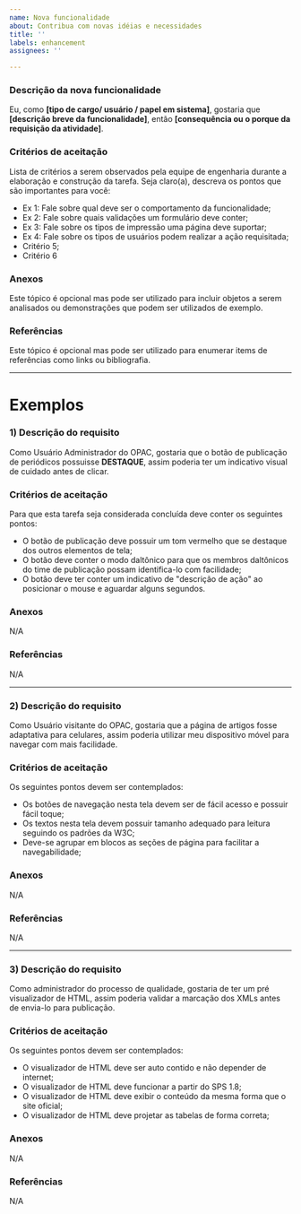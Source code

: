 ```yaml
---
name: Nova funcionalidade
about: Contribua com novas idéias e necessidades
title: ''
labels: enhancement
assignees: ''

---
```


### Descrição da nova funcionalidade
Eu, como **[tipo de cargo/ usuário / papel em sistema]**, gostaria que **[descrição breve da funcionalidade]**, então **[consequência ou o porque da requisição da atividade]**.

### Critérios de aceitação

Lista de critérios a serem observados pela equipe de engenharia durante a elaboração e construção da tarefa. Seja claro(a), descreva os pontos que são importantes para você:
- Ex 1: Fale sobre qual deve ser o comportamento da funcionalidade;
- Ex 2: Fale sobre quais validações um formulário deve conter;
- Ex 3: Fale sobre os tipos de impressão uma página deve suportar;
- Ex 4: Fale sobre os tipos de usuários podem realizar a ação requisitada;
- Critério 5;
- Critério 6

### Anexos
Este tópico é opcional mas pode ser utilizado para incluir objetos a serem analisados ou demonstrações que podem ser utilizados de exemplo.

### Referências
Este tópico é opcional mas pode ser utilizado para enumerar items de referências como links ou bibliografia.


----

# Exemplos

### 1) Descrição do requisito

Como Usuário Administrador do OPAC, gostaria que o botão de publicação de periódicos possuisse **DESTAQUE**, assim poderia ter um indicativo visual de cuidado antes de clicar.

### Critérios de aceitação

Para que esta tarefa seja considerada concluída deve conter os seguintes pontos:
- O botão de publicação deve possuir um tom vermelho que se destaque dos outros elementos de tela;
- O botão deve conter o modo daltônico para que os membros daltônicos do time de publicação possam identifica-lo com facilidade;
- O botão deve ter conter um indicativo de "descrição de ação" ao posicionar o mouse e aguardar alguns segundos.

### Anexos
N/A

### Referências
N/A

---
### 2) Descrição do requisito
Como Usuário visitante do OPAC, gostaria que a página de artigos fosse adaptativa para celulares, assim poderia utilizar meu dispositivo móvel para navegar com mais facilidade.

### Critérios de aceitação

Os seguintes pontos devem ser contemplados:
- Os botões de navegação nesta tela devem ser de fácil acesso e possuir fácil toque;
- Os textos nesta tela devem possuir tamanho adequado para leitura seguindo os padrões da W3C;
- Deve-se agrupar em blocos as seções de página para facilitar a navegabilidade;

### Anexos
N/A

### Referências
N/A

---
### 3) Descrição do requisito
Como administrador do processo de qualidade, gostaria de ter um pré visualizador de HTML, assim poderia validar a marcação dos XMLs antes de envia-lo para publicação.


### Critérios de aceitação

Os seguintes pontos devem ser contemplados:
- O visualizador de HTML deve ser auto contido e não depender de internet;
- O visualizador de HTML deve funcionar a partir do SPS 1.8;
- O visualizador de HTML deve exibir o conteúdo da mesma forma que o site oficial;
- O visualizador de HTML deve projetar as tabelas de forma correta;

### Anexos
N/A

### Referências
N/A
